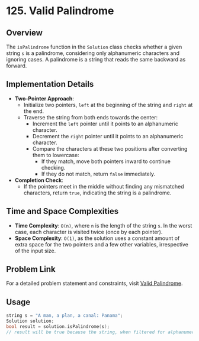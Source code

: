 # 125. Valid Palindrome

## Overview
The `isPalindrome` function in the `Solution` class checks whether a given string `s` is a palindrome, considering only alphanumeric characters and ignoring cases. A palindrome is a string that reads the same backward as forward.

## Implementation Details
- **Two-Pointer Approach**:
  - Initialize two pointers, `left` at the beginning of the string and `right` at the end.
  - Traverse the string from both ends towards the center:
    - Increment the `left` pointer until it points to an alphanumeric character.
    - Decrement the `right` pointer until it points to an alphanumeric character.
    - Compare the characters at these two positions after converting them to lowercase:
      - If they match, move both pointers inward to continue checking.
      - If they do not match, return `false` immediately.
- **Completion Check**:
  - If the pointers meet in the middle without finding any mismatched characters, return `true`, indicating the string is a palindrome.

## Time and Space Complexities
- **Time Complexity**: `O(n)`, where `n` is the length of the string `s`. In the worst case, each character is visited twice (once by each pointer).
- **Space Complexity**: `O(1)`, as the solution uses a constant amount of extra space for the two pointers and a few other variables, irrespective of the input size.

## Problem Link
For a detailed problem statement and constraints, visit [Valid Palindrome](https://leetcode.com/problems/valid-palindrome/).

## Usage
```cpp
string s = "A man, a plan, a canal: Panama";
Solution solution;
bool result = solution.isPalindrome(s);
// result will be true because the string, when filtered for alphanumerics and ignoring cases, reads the same forward and backward.

